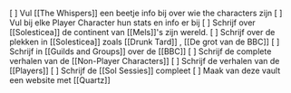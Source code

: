 [ ] Vul [[The Whispers]] een beetje info bij over wie the characters zijn
[ ] Vul bij elke Player Character hun stats en info er bij
[ ] Schrijf over [[Solesticea]] de continent van [[Mels]]'s zijn wereld.
[ ] Schrijf over de plekken in [[Solesticea]] zoals [[Drunk Tard]] , [[De grot van de BBC]] 
[ ] Schrijf in [[Guilds and Groups]] over de [[BBC]]
[ ] Schrijf de complete verhalen van de [[Non-Player Characters]]
[ ] Schrijf de verhalen van de [[Players]] 
[ ] Schrijf de [[Sol Sessies]]  compleet
[ ] Maak van deze vault een website met [[Quartz]]